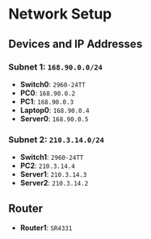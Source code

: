# Network Setup

## Devices and IP Addresses

### Subnet 1: `168.90.0.0/24`
- **Switch0**: `2960-24TT`
- **PC0**: `168.90.0.2`
- **PC1**: `168.90.0.3`
- **Laptop0**: `168.90.0.4`
- **Server0**: `168.90.0.5`

### Subnet 2: `210.3.14.0/24`
- **Switch1**: `2960-24TT`
- **PC2**: `210.3.14.4`
- **Server1**: `210.3.14.3`
- **Server2**: `210.3.14.2`

## Router
- **Router1**: `SR4331`